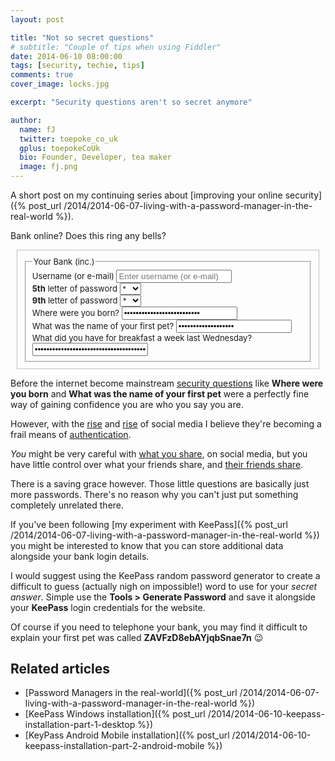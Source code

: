```yaml
---
layout: post

title: "Not so secret questions"
# subtitle: "Couple of tips when using Fiddler"
date: 2014-06-10 08:00:00
tags: [security, techie, tips]
comments: true
cover_image: locks.jpg

excerpt: "Security questions aren't so secret anymore"

author:
  name: fJ
  twitter: toepoke_co_uk
  gplus: toepokeCoUk
  bio: Founder, Developer, tea maker
  image: fj.png
---
```


A short post on my continuing series about [improving your online security]({% post_url /2014/2014-06-07-living-with-a-password-manager-in-the-real-world %}).

Bank online?  Does this ring any bells?


<form role="form" style="margin: 10px; padding: 10px; font-size: small;border: solid 1px silver;">
  <fieldset>
  <legend>Your Bank (inc.)</legend>
  <div class="form-group">
    <label for="exampleInputEmail1">Username (or e-mail)</label>
    <input type="email" class="form-control" id="exampleInputEmail1" placeholder="Enter username (or e-mail)">
  </div>
  <div class="form-group">
    <label for="exampleInputPassword1"><strong>5th</strong> letter of password</label>
    <select class="form-control">
			<option>*</option>
			<option>a</option>
			<option>b</option>
			<option>...</option>
			<option>z</option>
			<option>0</option>
			<option>1</option>
			<option>...</option>
			<option>9</option>
		</select>

  </div>
  <div class="form-group">
    <label for="exampleInputPassword1"><strong>9th</strong> letter of password</label>
    <select class="form-control">
			<option>*</option>
			<option>a</option>
			<option>b</option>
			<option>...</option>
			<option>z</option>
			<option>0</option>
			<option>1</option>
			<option>...</option>
			<option>9</option>
		</select>

  </div>
  <div class="form-group">
    <label for="sec1">Where were you born?</label>
    <input class="form-control" type="password" id="sec1" value="In a barn, so my mum says!">
  </div>
  <div class="form-group">
    <label for="sec2">What was the name of your first pet?</label>
    <input class="form-control" type="password" id="sec2" value="Goldie the goldfish">
  </div>
  <div class="form-group">
    <label for="sec3">What did you have for breakfast a week last Wednesday?</label>
    <input class="form-control" type="password" id="sec3" value="Bacon sarnie and brown sauce ... magic!">
  </div>
	</fieldset>
</form>

Before the internet become mainstream [security questions](https://en.wikipedia.org/wiki/Security_question) like **Where were you born** and **What was the name of your first pet** were a perfectly fine way of gaining confidence you are who you say you are.

However, with the [rise](https://facebook.com/toepoke) and [rise](https://twitter.com/toepoke_co_uk) of social media I believe they're becoming a frail means of [authentication](https://en.wikipedia.org/wiki/Authentication).

_You_ might be very careful with [what you share](http://mashable.com/2013/07/09/facebook-privacy-how-to/), on social media, but you have little control over what your friends share, and [their friends share](http://gizmodo.com/5882027/sharing-with-friends-of-friends-on-facebook-exposes-you-to-150000-people).

There is a saving grace however.  Those little questions are basically just more passwords.  There's no reason why you can't just put something completely unrelated there.

If you've been following [my experiment with KeePass]({% post_url /2014/2014-06-07-living-with-a-password-manager-in-the-real-world %}) you might be interested to know that you can store additional data alongside your bank login details.  

I would suggest using the KeePass random password generator to create a difficult to guess (actually nigh on impossible!) word to use for your _secret answer_.  Simple use the **Tools &gt; Generate Password** and save it alongside your **KeePass** login credentials for the website.

Of course if you need to telephone your bank, you may find it difficult to explain your first pet was called **ZAVFzD8ebAYjqbSnae7n** :wink:

## Related articles
- [Password Managers in the real-world]({% post_url /2014/2014-06-07-living-with-a-password-manager-in-the-real-world %})
- [KeePass Windows installation]({% post_url /2014/2014-06-10-keepass-installation-part-1-desktop %})
- [KeyPass Android Mobile installation]({% post_url /2014/2014-06-10-keepass-installation-part-2-android-mobile %})
